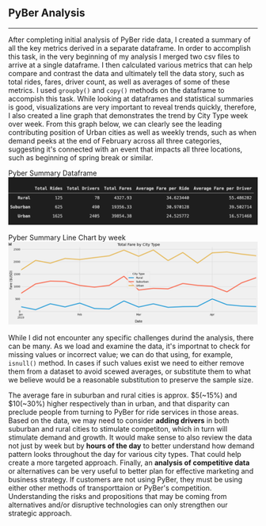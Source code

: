 ## PyBer Analysis
---

After completing initial analysis of PyBer ride data, I created a summary of all the key metrics derived in a separate dataframe. In order to accomplish this task, in the very beginning of my analysis I merged two csv files to arrive at a single dataframe. I then calculated various metrics that can help compare and contrast the data and ultimately tell the data story, such as total rides, fares, driver count, as well as averages of some of these metrics. I used `groupby()` and `copy()` methods on the dataframe to accompish this task. While looking at dataframes and statistical summaries is good, visualizations are very important to reveal trends quickly, therefore, I also created a line graph that demonstrates the trend by City Type week over week. From this graph below, we can clearly see the leading contributing position of Urban cities as well as weekly trends, such as when demand peeks at the end of February across all three categories, suggesting it's connected with an event that impacts all three locations, such as beginning of spring break or similar.

Pyber Summary Dataframe
![Pyber Summary Dataframe](https://github.com/AnnaS0272/PyBer_Analysis/blob/master/Analysis/pyber_summary_df.png)

Pyber Summary Line Chart by week
![Pyber Summary Line Chart by week](https://github.com/AnnaS0272/PyBer_Analysis/blob/master/Analysis/Pyber%20Summary%20Line%20Chart%20by%20week.png)


While I did not encounter any specific challenges durind the analysis, there can be many. As we load and examine the data, it's importnat to check for missing values or incorrect value; we can do that using, for example, `isnull()` method. In cases if such values exist we need to either remove them from a dataset to avoid scewed averages, or substitute them to what we believe would be a reasonable substitution to preserve the sample size. 

The average fare in suburban and rural cities is approx. $5(~15%) and $10(~30%) higher respectively than in urban, and that disparity can preclude people from turning to PyBer for ride services in those areas. Based on the data, we may need to consider **adding drivers** in both suburban and rural cities to stimulate competiton, which in turn will stimulate demand and growth. It would make sense to also review the data not just by week but by **hours of the day** to better understand how demand pattern looks throughout the day for various city types. That could help create a more targeted approach. Finally, an **analysis of competitive data** or alternatives can be very useful to better plan for effective marketing and business strategy. If customers are not using PyBer, they must be using either other methods of transporttaion or PyBer's competition. Understanding the risks and propositions that may be coming from alternatives and/or disruptive technologies can only strengthen our strategic approach.  

